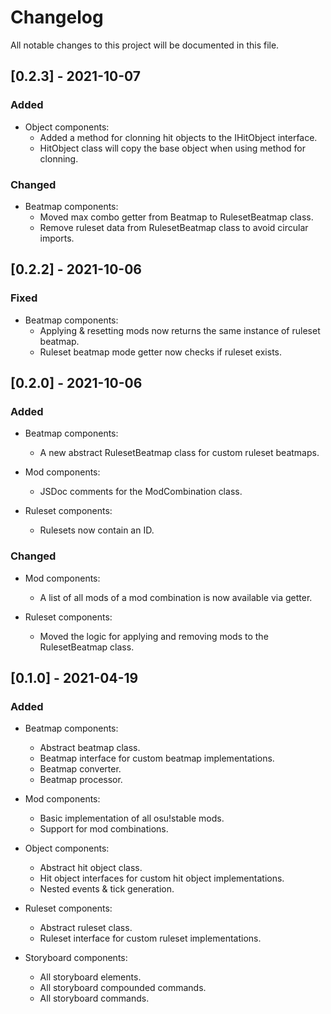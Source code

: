 # Changelog

All notable changes to this project will be documented in this file.

## [0.2.3] - 2021-10-07

### Added

- Object components:
  - Added a method for clonning hit objects to the IHitObject interface.
  - HitObject class will copy the base object when using method for clonning.

### Changed
- Beatmap components:
  - Moved max combo getter from Beatmap to RulesetBeatmap class.
  - Remove ruleset data from RulesetBeatmap class to avoid circular imports.

## [0.2.2] - 2021-10-06

### Fixed
- Beatmap components:
  - Applying & resetting mods now returns the same instance of ruleset beatmap.
  - Ruleset beatmap mode getter now checks if ruleset exists.

## [0.2.0] - 2021-10-06

### Added

- Beatmap components:
  - A new abstract RulesetBeatmap class for custom ruleset beatmaps.

- Mod components:
  - JSDoc comments for the ModCombination class.

- Ruleset components:
  - Rulesets now contain an ID.

### Changed

- Mod components:
  - A list of all mods of a mod combination is now available via getter.

- Ruleset components:
  - Moved the logic for applying and removing mods to the RulesetBeatmap class.
## [0.1.0] - 2021-04-19

### Added

- Beatmap components:
  - Abstract beatmap class.
  - Beatmap interface for custom beatmap implementations.
  - Beatmap converter.
  - Beatmap processor.

- Mod components:
  - Basic implementation of all osu!stable mods.
  - Support for mod combinations.

- Object components:
  - Abstract hit object class.
  - Hit object interfaces for custom hit object implementations.
  - Nested events & tick generation.

- Ruleset components:
  - Abstract ruleset class.
  - Ruleset interface for custom ruleset implementations.

- Storyboard components:
  - All storyboard elements.
  - All storyboard compounded commands.
  - All storyboard commands.
